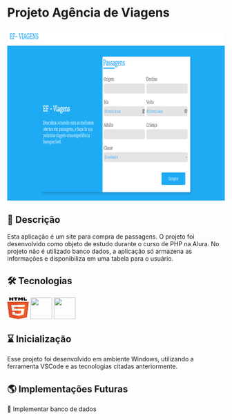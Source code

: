 # Projeto Agência de Viagens

<img src="src/View/assets/img/image.png" width="1000" height="400">

## 📖 Descrição

Esta aplicação é um site para compra de passagens. O projeto foi desenvolvido como objeto de estudo durante o curso de PHP na Alura. No projeto não é utilizado banco dados, a aplicação só armazena as informações e disponibiliza em uma tabela para o usuário.

## 🛠️ Tecnologias

<img src="src/View/assets/img/html.png" width="50" height="50">
<img src="imagens/icons/css.png" width="50" height="50">
<img src="imagens/icons/php.png" width="50" height=" 50">

## ⌛ Inicialização

Esse projeto foi desenvolvido em ambiente Windows, utilizando a ferramenta VSCode e as tecnologias citadas anteriormente.

## 🌎 Implementações Futuras

📌 Implementar banco de dados
